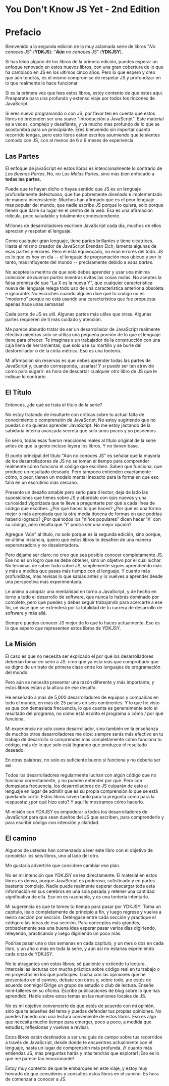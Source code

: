 # You Don't Know JS Yet - 2nd Edition
# Prefacio

Bienvenido a la segunda edición de la muy aclamada serie de libros "*No conoces JS*" (**YDKJS**): "***Aún**  no conoces JS*" (**YDKJSY**).

Si has leido alguno de los libros de la primera edición, puedes esperar un enfoque renovado en estos nuevos libros, con una gran cobertura de lo que ha cambiado en JS en los ultimos cinco años. Pero lo que espero y creo que aún tendrás, es el mismo compromiso de respetar JS y profundizar en lo que realmente lo hace funcionar.

Si es la primera vez que lees estos libros, estoy contento de que estes aqui. Preaparate para una profundo y extenso viaje por todos los rincones de JavaScript

Si eres nuevo programando o con JS, por favor ten en cuenta que estos libros no pretenden ser una suave "Introducción a JavaScript". Este material es a veces, complejo y desafiante, y va mucho mas profundo de lo que se acostumbra para un principiante. Eres bienvenido sin importar cuanto recorrido tengas, pero esto libros estan escritos asumiendo que te sientes comodo con JS, con al menos de 6 a 9 meses de experiencia.

## Las Partes

El enfoque de javaScript en estos libros es intencionalmente lo contrario de *Las Buenas Partes*, No, no *Las Malas Partes*, sino más bien enfocado a **todas las partes.**

Puede que te hayan dicho o hayas sentido que JS es un lenguaje profundamente defectuoso, que fue pobremente diseñado e implementado de manera inconsistente. Muchos han afirmado que es el peor lenguaje mas popular del mundo, que nadie escribe JS porque lo quiera, solo porque tienen que darle su lugar en el centro de la web. Esa es una afirmación ridicula, poco saludable y totalmente condescendiente.

Millones de desarrolladores escriben JavaScript cada dia, muchos de ellos aprecian y respetan el lenguaje.

Como cualquier gran lenguaje, tiene partes brillantes y tiene cicatrices. Hasta el mismo creador de JavaScript Brendan Eich, lamenta algunas de esas partes y errores. Pero el esta equivocado, no eran errores del todo. JS es lo que es hoy en día -- el lenguaje de programación mas ubicuo y por lo tanto, mas influyente del mundo -- precisamente debido a *esas partes*. 

No aceptes la mentira de que solo debes aprender y usar una minima colección de *buenas partes* mientras evitas las cosas malas. No aceptes la falsa premisa de que "La X es la nueva Y", que cualquier caracteristica nueva del lenguaje relega todo uso de una caracteristica anterior a obsoleta e ignorante. No escuches cuando alguien dice que tu codigo no es "moderno" porque no está usando una caracteristica que fue propuesta apenas hace unas semanas!

Cada parte de JS es util. Algunas partes más utiles que otras. Algunas partes requieren de tí más cuidado y atención.

Me parece absurdo tratar de ser un desarrollador de JavaScript realmente efectivo mientras solo se utiliza una pequeña porción de lo que el lenguaje tiene para ofrecer. Te imaginas a un trabajador de la construcción con una caja llena de herramientas, que solo use su martillo y se burle del destornillador o de la cinta métrica. Eso es una tontería.

Mi afirmación sin reservas es que debes aprender todas las partes de JavaScript y, cuando corresponda, ¡usarlas! Y si puedo ser tan atrevido como para sugerir: es hora de descartar cualquier otro libro de JS que le indique lo contrario.

## El Título

Entonces, ¿de qué se trata el título de la serie?

No estoy tratando de insultarte con críticas sobre tu actual falta de conocimiento o comprensión de JavaScript. No estoy sugiriendo que no puedas o no quieras aprender JavaScript. No me estoy jactando de la sabiduría interna avanzada secreta que solo unos pocos y yo poseemos.

En serio, todas esas fueron reacciones reales al título original de la serie antes de que la gente incluso leyera los libros. Y no tienen base.

El punto principal del título "Aún no conoces JS" es señalar que la mayoría de los desarrolladores de JS no se toman el tiempo para comprender realmente cómo funciona el código que escriben. Saben que funciona, que produce un resultado deseado. Pero tampoco entienden exactamente cómo, o peor, tienen un modelo mental inexacto para la forma en que eso falla en un escrutinio más cercano.

Presento un desafío amable pero serio para tí lector, deja de lado las suposiciones que tienes sobre JS y abórdalo con ojos nuevos y una curiosidad vigorizada que te lleve a preguntarte por qué a cada línea de código que escribes. ¿Por qué haces lo que haces? ¿Por qué es una forma mejor o más apropiada que la otra media docena de formas en que podrías haberlo logrado? ¿Por qué todos los "niños populares" dicen hacer 'X' con su código, pero resulta que 'Y' podría ser una mejor opción?

Agregué "Aún" al título, no solo porque es la segunda edición, sino porque, en última instancia, quiero que estos libros te desafíen de una manera esperanzadora y no desalentadora.

Pero déjame ser claro: no creo que sea posible conocer completamente JS. Ese no es un logro que se debe obtener, sino un objetivo por el cual luchar. No terminas de saber todo sobre JS, simplemente sigues aprendiendo más y más a medida que pasas más tiempo con el lenguaje. Y cuanto más profundizas, más revisas lo que sabías antes y lo vuelves a aprender desde una perspectiva más experimentada.

Le animo a adoptar una mentalidad en torno a JavaScript, y de hecho en torno a todo el desarrollo de software, que nunca lo habrás dominado por completo, pero que puedes y debes seguir trabajando para acercarte a ese fin, un viaje que se extenderá por la totalidad de tu carrera de desarrollo de software y más allá.

Siempre puedes conocer JS mejor de lo que lo haces actualmente. Eso es lo que espero que representen estos libros de YDKJSY.

## La Misión

El caso es que no necesita ser explicado el por qué los desarrolladores deberían tomar en serio a JS: creo que ya esta más que comprobado que es digno de un trato de primera clase entre los lenguajes de programación del mundo.

Pero aún se necesita presentar una razón diferente y más importante, y estos libros están a la altura de ese desafío.

He enseñado a más de 5,000 desarrolladores de equipos y compañías en todo el mundo, en más de 25 países en seis continentes. Y lo que he visto es que con demasiada frecuencia, lo que cuenta es generalmente solo el resultado del programa, no cómo está escrito el programa o cómo / por qué funciona.

Mi experiencia no solo como desarrollador, sino también en la enseñanza de muchos otros desarrolladores me dice: siempre serás más efectivo en tu trabajo de desarrollo si comprendes más completamente cómo funciona tu código, más de lo que solo está logrando que produzca el resultado deseado.

En otras palabras, no solo es suficiente bueno si funciona y no debería ser así.

Todos los desarrolladores regularmente luchan con algún código que no funciona correctamente, y no pueden entender por qué. Pero con demasiada frecuencia, los desarrolladores de JS culparán de esto al lenguaje en lugar de admitir que es su propia comprensión lo que se está quedando corto. Estos libros sirven tanto para la pregunta como para la respuesta: ¿por qué hizo esto? Y aquí le mostramos cómo hacerlo.

Mi misión con YDKJSY es empoderar a todos los desarrolladores de JavaScript para que sean dueños del JS que escriben, para comprenderlo y para escribir código con intención y claridad.

## El camino

Algunos de ustedes han comenzado a leer este libro con el objetivo de completar los seis libros, uno al lado del otro.

Me gustaría advertirle que considere cambiar ese plan.

No es mi intención que YDKJSY se lea directamente. El material en estos libros es denso, porque JavaScript es poderoso, sofisticado y en partes bastante complejo. Nadie puede realmente esperar descargar toda esta información en sus cerebros en una sola pasada y retener una cantidad significativa de ella. Eso no es razonable, y es una tontería intentarlo.

Mi sugerencia es que te tomes tu tiempo para pasar por YDKJSY. Toma un capítulo, léalo completamente de principio a fin, y luego regrese y vuelva a leerlo sección por sección. Deténgase entre cada sección y practique el código o las ideas de esa sección. Para conceptos más grandes, probablemente sea una buena idea esperar pasar varios días digiriendo, releyendo, practicando y luego digiriendo un poco más.

Podrías pasar una o dos semanas en cada capítulo, y un mes o dos en cada libro, y un año o más en toda la serie, y aún así no estarías exprimiendo cada onza de YDKJSY.

No te atragantes con estos libros; sé paciente y extiende tu lectura. Intercala las lecturas con mucha práctica sobre código real en tu trabajo o en proyectos en los que participes. Lucha con las opiniones que he presentado en el camino, debate con otros y, sobre todo, ¡no estés de acuerdo conmigo! Dirige un grupo de estudio o club de lectura. Enseñe mini-talleres en su oficina. Escribe publicaciones de blog sobre lo que has aprendido. Hable sobre estos temas en las reuniones locales de JS.

No es mi objetivo convencerte de que estés de acuerdo con mi opinión, sino que te adueñes del tema y puedas defender tus propias opiniones. No puedes hacerlo con una lectura conveniente de estos libros. Eso es algo que necesita mucho tiempo para emerger, poco a poco, a medida que estudias, reflexionas y vuelves a revisar.

Estos libros están destinados a ser una guía de campo sobre tus recorridos a través de JavaScript, desde donde te encuentres actualmente con el lenguaje, hasta un lugar de comprensión más profunda. ¡Y cuanto más entiendas JS, más preguntas harás y más tendrás que explorar! ¡Eso es lo que me parece tan emocionante!

Estoy muy contento de que te embarques en este viaje, y estoy muy honrado de que consideres y consultes estos libros en el camino. Es hora de comenzar a conocer a JS.



